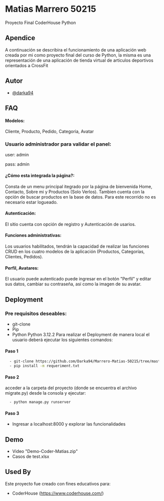 
# Matias Marrero 50215

Proyecto Final CoderHouse Python



## Apendice

A continuación se describira el funcionamiento de una aplicación web creada por mi como proyecto final del curso de Python, la misma es una representación de una aplicación de tienda virtual de articulos deportivos orientados a CrossFit

## Autor

- [@darka94](https://github.com/Darka94)


## FAQ

#### Modelos:

Cliente, Producto, Pedido, Categoria, Avatar

### Usuario administrador para validar el panel:

user: admin

pass: admin

#### ¿Cómo esta integrada la página?:

Consta de un menu principal itegrado por la página de bienvenida Home, Contacto, Sobre mi y Productos (Solo Verlos). Tambien cuenta con la opción de buscar productos en la base de datos. Para este recorrido no es necesario estar logueado.

#### Autenticación: 

El sitio cuenta con opción de registro y Autenticación de usarios.

#### Funciones administrativas:

Los usuarios habilitados, tendrán la capacidad de realizar las funciones CRUD en los cuatro modelos de la aplicación (Productos, Categorías, Clientes, Pedidos). 

#### Perfil, Avatares:

El usuario puede autenticado puede ingresar en el botón "Perfil" y editar sus datos, cambiar su contraseña, así como la imagen de su avatar.




## Deployment
### Pre requisitos deseables:
- git-clone
- Pip
- Python  Python 3.12.2
Para realizar el Deployment de manera local el usuario deberá ejecutar los siguientes comandos:

#### Paso 1
```bash
  - git-clone https://github.com/Darka94/Marrero-Matias-50215/tree/master
  - pip install -m requeriment.txt
```
#### Paso 2

acceder a la carpeta del proyecto (donde se encuentra el archivo migrate.py) desde la consola y ejecutar:
```bash
  - python manage.py runserver
```
#### Paso 3
- Ingresar a localhost:8000 y explorar las funcionalidades

## Demo

- Video "Demo-Coder-Matias.zip"
- Casos de test.xlsx
## Used By

Este proyecto fue creado con fines educativos para:

- CoderHouse (https://www.coderhouse.com/)

